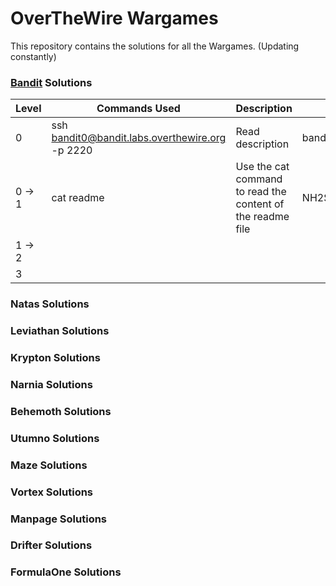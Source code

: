 # OverTheWire Wargames
This repository contains the solutions for all the Wargames. (Updating constantly)

### [Bandit](https://overthewire.org/wargames/bandit/) Solutions
Level| Commands Used | Description   | Password
 --- |---| ---| -----
0| ssh bandit0@bandit.labs.overthewire.org -p 2220 | Read description | bandit0
0 → 1| cat readme |    Use the cat command to read the content of the readme file | NH2SXQwcBdpmTEzi3bvBHMM9H66vVXjL  
1 → 2|
3|

### Natas Solutions
### Leviathan Solutions
### Krypton Solutions
### Narnia Solutions
### Behemoth Solutions
### Utumno Solutions
### Maze Solutions
### Vortex Solutions
### Manpage Solutions
### Drifter Solutions
### FormulaOne Solutions

